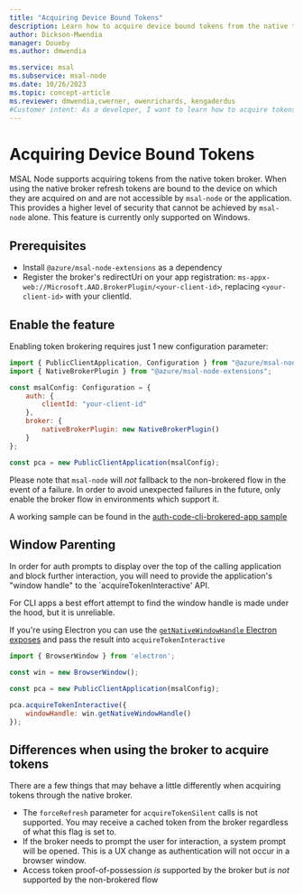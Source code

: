 ```yaml
---
title: "Acquiring Device Bound Tokens"
description: Learn how to acquire device bound tokens from the native token broker.
author: Dickson-Mwendia
manager: Doueby
ms.author: dmwendia

ms.service: msal
ms.subservice: msal-node
ms.date: 10/26/2023
ms.topic: concept-article
ms.reviewer: dmwendia,cwerner, owenrichards, kengaderdus
#Customer intent: As a developer, I want to learn how to acquire tokens from the native token broker.
---
```


# Acquiring Device Bound Tokens

MSAL Node supports acquiring tokens from the native token broker. When using the native broker refresh tokens are bound to the device on which they are acquired on and are not accessible by `msal-node` or the application. This provides a higher level of security that cannot be achieved by `msal-node` alone. This feature is currently only supported on Windows.

## Prerequisites

- Install `@azure/msal-node-extensions` as a dependency
- Register the broker's redirectUri on your app registration: `ms-appx-web://Microsoft.AAD.BrokerPlugin/<your-client-id>`, replacing `<your-client-id>` with your clientId.

## Enable the feature

Enabling token brokering requires just 1 new configuration parameter:

```javascript
import { PublicClientApplication, Configuration } from "@azure/msal-node";
import { NativeBrokerPlugin } from "@azure/msal-node-extensions";

const msalConfig: Configuration = {
    auth: {
        clientId: "your-client-id"
    },
    broker: {
        nativeBrokerPlugin: new NativeBrokerPlugin()
    }
};

const pca = new PublicClientApplication(msalConfig);
```

Please note that `msal-node` will _not_ fallback to the non-brokered flow in the event of a failure. In order to avoid unexpected failures in the future, only enable the broker flow in environments which support it.

A working sample can be found in the [auth-code-cli-brokered-app sample](https://github.com/AzureAD/microsoft-authentication-library-for-js/tree/dev/samples/msal-node-samples/auth-code-cli-brokered-app)

## Window Parenting

In order for auth prompts to display over the top of the calling application and block further interaction, you will need to provide the application's "window handle" to the `acquireTokenInteractive' API.

For CLI apps a best effort attempt to find the window handle is made under the hood, but it is unreliable.

If you're using Electron you can use the [`getNativeWindowHandle` Electron exposes](https://www.electronjs.org/docs/latest/api/browser-window#wingetnativewindowhandle) and pass the result into `acquireTokenInteractive`

```js
import { BrowserWindow } from 'electron';

const win = new BrowserWindow();

const pca = new PublicClientApplication(msalConfig);

pca.acquireTokenInteractive({
    windowHandle: win.getNativeWindowHandle()
});
```

## Differences when using the broker to acquire tokens

There are a few things that may behave a little differently when acquiring tokens through the native broker.

- The `forceRefresh` parameter for `acquireTokenSilent` calls is not supported. You may receive a cached token from the broker regardless of what this flag is set to.
- If the broker needs to prompt the user for interaction, a system prompt will be opened. This is a UX change as authentication will not occur in a browser window.
- Access token proof-of-possession _is_ supported by the broker but _is not_ supported by the non-brokered flow
